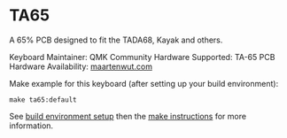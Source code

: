 TA65
====

A 65% PCB designed to fit the TADA68, Kayak and others.

Keyboard Maintainer: QMK Community
Hardware Supported: TA-65 PCB
Hardware Availability: [maartenwut.com](https://maartenwut.com/product/ta-65/)

Make example for this keyboard (after setting up your build environment):

    make ta65:default

See [build environment setup](https://docs.qmk.fm/#/getting_started_build_tools) then the [make instructions](https://docs.qmk.fm/#/getting_started_make_guide) for more information.

